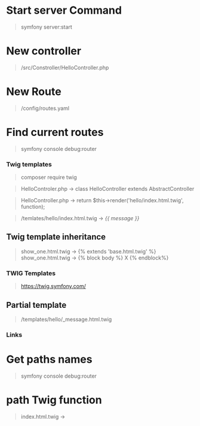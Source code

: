 # Start server Command

> symfony server:start

# New controller

> /src/Constroller/HelloController.php

# New Route

> /config/routes.yaml

# Find current routes

> symfony console debug:router

### Twig templates

> composer require twig

> HelloControler.php -> class HelloController extends AbstractController

> HelloController.php -> return $this->render('hello/index.html.twig', function);

> /temlates/hello/index.html.twig -> <i>{{ message }}</i>

## Twig template inheritance

> show_one.html.twig -> {% extends 'base.html.twig' %}
> show_one.html.twig -> {% block body %} X {% endblock%}

### TWIG Templates

> https://twig.symfony.com/

## Partial template

> /templates/hello/\_message.html.twig

### Links

# Get paths names

> symfony console debug:router

# path Twig function

> index.html.twig -> <a href="{{ path('app_show_one', {id: key}) }}">
